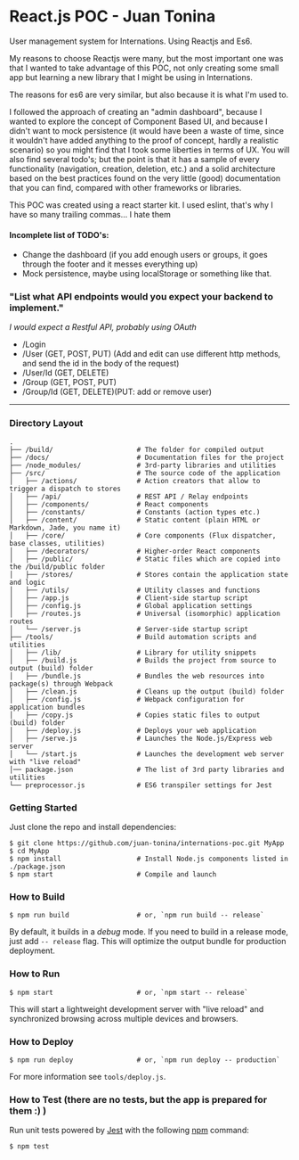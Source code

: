 # React.js POC - Juan Tonina

User management system for Internations. Using Reactjs and Es6.


My reasons to choose Reactjs were many, but the most important one was that I wanted to take advantage of this POC,
not only creating some small app but learning a new library that I might be using in Internations. 

The reasons for es6 are very similar, but also because it is what I'm used to.

I followed the approach of creating an "admin dashboard", because I wanted to explore the concept of Component Based UI,
and because I didn't want to mock persistence (it would have been a waste of time, since it wouldn't have added anything
to the proof of concept, hardly a realistic scenario) so you might find that I took some liberties in terms of UX.
You will also find several todo's; but the point is that 
it has a sample of every functionality (navigation, creation, deletion, etc.) and a solid architecture based on the 
best practices found on the very little (good) documentation that you can find, compared with other frameworks or 
libraries.

This POC was created using a react starter kit. I used eslint, that's why I have so many trailing commas... I hate them


#### Incomplete list of TODO's:

- Change the dashboard (if you add enough users or groups, it goes through the footer and it messes everything up)
- Mock persistence, maybe using localStorage or something like that.

### "List what API endpoints would you expect your backend to implement."

 _I would expect a Restful API, probably using OAuth_
 
 - /Login
 - /User (GET, POST, PUT) (Add and edit can use different http methods, and send the id in the body of the request)
 - /User/Id (GET, DELETE)
 - /Group (GET, POST, PUT) 
 - /Group/Id (GET, DELETE)(PUT: add or remove user)

-----

### Directory Layout

```
.
├── /build/                     # The folder for compiled output
├── /docs/                      # Documentation files for the project
├── /node_modules/              # 3rd-party libraries and utilities
├── /src/                       # The source code of the application
│   ├── /actions/               # Action creators that allow to trigger a dispatch to stores
│   ├── /api/                   # REST API / Relay endpoints
│   ├── /components/            # React components
│   ├── /constants/             # Constants (action types etc.)
│   ├── /content/               # Static content (plain HTML or Markdown, Jade, you name it)
│   ├── /core/                  # Core components (Flux dispatcher, base classes, utilities)
│   ├── /decorators/            # Higher-order React components
│   ├── /public/                # Static files which are copied into the /build/public folder
│   ├── /stores/                # Stores contain the application state and logic
│   ├── /utils/                 # Utility classes and functions
│   ├── /app.js                 # Client-side startup script
│   ├── /config.js              # Global application settings
│   ├── /routes.js              # Universal (isomorphic) application routes
│   └── /server.js              # Server-side startup script
├── /tools/                     # Build automation scripts and utilities
│   ├── /lib/                   # Library for utility snippets
│   ├── /build.js               # Builds the project from source to output (build) folder
│   ├── /bundle.js              # Bundles the web resources into package(s) through Webpack
│   ├── /clean.js               # Cleans up the output (build) folder
│   ├── /config.js              # Webpack configuration for application bundles
│   ├── /copy.js                # Copies static files to output (build) folder
│   ├── /deploy.js              # Deploys your web application
│   ├── /serve.js               # Launches the Node.js/Express web server
│   └── /start.js               # Launches the development web server with "live reload"
│── package.json                # The list of 3rd party libraries and utilities
└── preprocessor.js             # ES6 transpiler settings for Jest
```

### Getting Started

Just clone the repo and install dependencies:

```shell
$ git clone https://github.com/juan-tonina/internations-poc.git MyApp
$ cd MyApp
$ npm install                   # Install Node.js components listed in ./package.json
$ npm start                     # Compile and launch
```

### How to Build

```shell
$ npm run build                 # or, `npm run build -- release`
```

By default, it builds in a *debug* mode. If you need to build in a release
mode, just add `-- release` flag. This will optimize the output bundle for
production deployment.

### How to Run

```shell
$ npm start                     # or, `npm start -- release`
```

This will start a lightweight development server with "live reload" and
synchronized browsing across multiple devices and browsers.

### How to Deploy

```shell
$ npm run deploy                # or, `npm run deploy -- production`
```

For more information see `tools/deploy.js`.

### How to Test (there are no tests, but the app is prepared for them :) )  

Run unit tests powered by [Jest](https://facebook.github.io/jest/) with the following
[npm](https://www.npmjs.org/doc/misc/npm-scripts.html) command:

```shell
$ npm test
```
